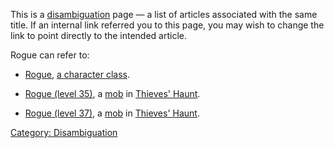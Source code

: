 This is a [disambiguation](:Category:_Disambiguation.md "wikilink") page
— a list of articles associated with the same title. If an internal link
referred you to this page, you may wish to change the link to point
directly to the intended article.

Rogue can refer to:

-   [Rogue](:Category:Rogues.md "wikilink"), [a character
    class](:Category:Classes.md "wikilink").

<!-- -->

-   [Rogue (level 35)](Rogue_(level_35) "wikilink"), a
    [mob](:Category:_Mobs.md "wikilink") in [Thieves'
    Haunt](:Category:_Thieves'_Haunt.md "wikilink").

<!-- -->

-   [Rogue (level 37)](Rogue_(level_37) "wikilink"), a
    [mob](:Category:_Mobs.md "wikilink") in [Thieves'
    Haunt](:Category:_Thieves'_Haunt.md "wikilink").

[Category: Disambiguation](Category:_Disambiguation "wikilink")
